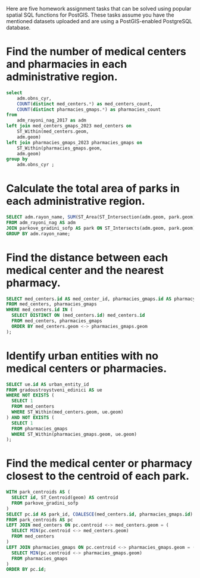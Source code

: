 Here are five homework assignment tasks that can be solved using popular spatial SQL functions for PostGIS. These tasks assume you have the mentioned datasets uploaded and are using a PostGIS-enabled PostgreSQL database.

# Find the number of medical centers and pharmacies in each administrative region.

```sql
select
	adm.obns_cyr,
	COUNT(distinct med_centers.*) as med_centers_count,
	COUNT(distinct pharmacies_gmaps.*) as pharmacies_count
from
	adm_rayoni_nag_2017 as adm
left join med_centers_gmaps_2023 med_centers on
	ST_Within(med_centers.geom,
	adm.geom)
left join pharmacies_gmaps_2023 pharmacies_gmaps on
	ST_Within(pharmacies_gmaps.geom,
	adm.geom)
group by
	adm.obns_cyr ;
```

# Calculate the total area of parks in each administrative region.

```sql
SELECT adm.rayon_name, SUM(ST_Area(ST_Intersection(adm.geom, park.geom))) AS total_park_area
FROM adm_rayoni_nag AS adm
JOIN parkove_gradini_sofp AS park ON ST_Intersects(adm.geom, park.geom)
GROUP BY adm.rayon_name;
```
# Find the distance between each medical center and the nearest pharmacy.

```sql
SELECT med_centers.id AS med_center_id, pharmacies_gmaps.id AS pharmacy_id, ST_Distance(med_centers.geom, pharmacies_gmaps.geom) AS distance
FROM med_centers, pharmacies_gmaps
WHERE med_centers.id IN (
  SELECT DISTINCT ON (med_centers.id) med_centers.id
  FROM med_centers, pharmacies_gmaps
  ORDER BY med_centers.geom <-> pharmacies_gmaps.geom
);
```

# Identify urban entities with no medical centers or pharmacies.

```sql
SELECT ue.id AS urban_entity_id
FROM gradoustroystveni_edinici AS ue
WHERE NOT EXISTS (
  SELECT 1
  FROM med_centers
  WHERE ST_Within(med_centers.geom, ue.geom)
) AND NOT EXISTS (
  SELECT 1
  FROM pharmacies_gmaps
  WHERE ST_Within(pharmacies_gmaps.geom, ue.geom)
);
```

# Find the medical center or pharmacy closest to the centroid of each park.

```sql
WITH park_centroids AS (
  SELECT id, ST_Centroid(geom) AS centroid
  FROM parkove_gradini_sofp
)
SELECT pc.id AS park_id, COALESCE(med_centers.id, pharmacies_gmaps.id) AS facility_id, ST_Distance(pc.centroid, COALESCE(med_centers.geom, pharmacies_gmaps.geom)) AS distance
FROM park_centroids AS pc
LEFT JOIN med_centers ON pc.centroid <-> med_centers.geom = (
  SELECT MIN(pc.centroid <-> med_centers.geom)
  FROM med_centers
)
LEFT JOIN pharmacies_gmaps ON pc.centroid <-> pharmacies_gmaps.geom = (
  SELECT MIN(pc.centroid <-> pharmacies_gmaps.geom)
  FROM pharmacies_gmaps
)
ORDER BY pc.id;
```
